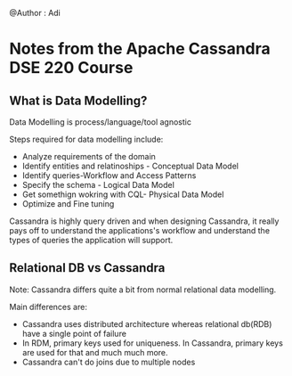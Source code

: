@Author : Adi

# Notes from the Apache Cassandra DSE 220 Course 
## What is Data Modelling? 

Data Modelling is process/language/tool agnostic 

Steps required for data modelling include: 

* Analyze requirements of the domain
* Identify entities and relatinoships - Conceptual Data Model
* Identify queries-Workflow and Access Patterns
* Specify the schema - Logical Data Model 
* Get somethign wokring with CQL- Physical Data Model 
* Optimize and Fine tuning 

Cassandra is highly query driven and when designing Cassandra, it really pays off to understand the applications's workflow and understand the types of queries the application will support.


## Relational DB vs Cassandra 

Note: 
Cassandra differs quite a bit from normal relational data modelling. 
 
 Main differences are: 
 * Cassandra uses distributed architecture whereas relational db(RDB) have a single point of failure 
 * In RDM, primary keys used for uniqueness. In Cassandra, primary keys are used for that and much much more. 
 * Cassandra can't do joins due to multiple nodes
